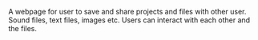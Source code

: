 A webpage for user to save and share projects and files with other user. Sound files, text files, images etc.
Users can interact with each other and the files.
